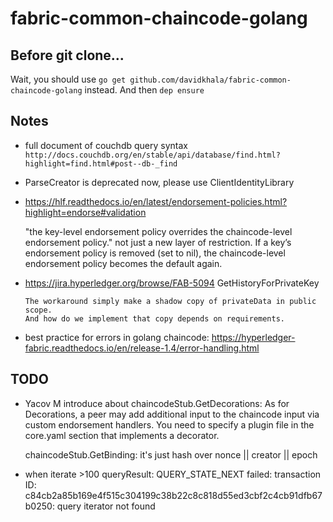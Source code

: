 # fabric-common-chaincode-golang

## Before git clone...
Wait, you should use `go get github.com/davidkhala/fabric-common-chaincode-golang` instead. 
And then `dep ensure`

## Notes

- full document of couchdb query syntax ```http://docs.couchdb.org/en/stable/api/database/find.html?highlight=find.html#post--db-_find```
- ParseCreator is deprecated now, please use ClientIdentityLibrary
- https://hlf.readthedocs.io/en/latest/endorsement-policies.html?highlight=endorse#validation

  "the key-level endorsement policy overrides the chaincode-level endorsement policy." not just a new layer of restriction.
  If a key’s endorsement policy is removed (set to nil), the chaincode-level endorsement policy becomes the default again.
- https://jira.hyperledger.org/browse/FAB-5094 GetHistoryForPrivateKey
  
      The workaround simply make a shadow copy of privateData in public scope. 
      And how do we implement that copy depends on requirements.
- best practice for errors in golang chaincode: https://hyperledger-fabric.readthedocs.io/en/release-1.4/error-handling.html
## TODO

- Yacov M introduce about
    chaincodeStub.GetDecorations: As for Decorations, a peer may add additional input to the chaincode input via custom endorsement handlers.
    You need to specify a plugin file in the core.yaml section that implements a decorator.

    chaincodeStub.GetBinding: it's just hash over nonce || creator || epoch
- when iterate >100 queryResult:  QUERY_STATE_NEXT failed: transaction ID: c84cb2a85b169e4f515c304199c38b22c8c818d55ed3cbf2c4cb91dfb67b0250: query iterator not found

    
